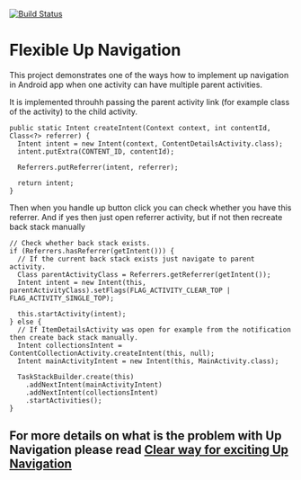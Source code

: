[![Build Status](https://travis-ci.org/amatkivskiy/complex-up-navigation.svg?branch=master)](https://travis-ci.org/amatkivskiy/complex-up-navigation)

# Flexible Up Navigation
This project demonstrates one of the ways how to implement up navigation in Android app when one activity can have multiple parent activities.

It is implemented throuhh passing the parent activity link (for example class of the activity) to the child activity.
```
public static Intent createIntent(Context context, int contentId, Class<?> referrer) {
  Intent intent = new Intent(context, ContentDetailsActivity.class);
  intent.putExtra(CONTENT_ID, contentId);

  Referrers.putReferrer(intent, referrer);

  return intent;
}
```

Then when you handle up button click you can check whether you have this referrer. And if yes then just open referrer activity, but if not then recreate back stack manually
```
// Check whether back stack exists.
if (Referrers.hasReferrer(getIntent())) {
  // If the current back stack exists just navigate to parent activity.
  Class parentActivityClass = Referrers.getReferrer(getIntent());
  Intent intent = new Intent(this, parentActivityClass).setFlags(FLAG_ACTIVITY_CLEAR_TOP | FLAG_ACTIVITY_SINGLE_TOP);

  this.startActivity(intent);
} else {
  // If ItemDetailsActivity was open for example from the notification then create back stack manually.
  Intent collectionsIntent = ContentCollectionActivity.createIntent(this, null);
  Intent mainActivityIntent = new Intent(this, MainActivity.class);

  TaskStackBuilder.create(this)
    .addNextIntent(mainActivityIntent)
    .addNextIntent(collectionsIntent)
    .startActivities();
}
```

## For more details on what is the problem with Up Navigation please read [Clear way for exciting Up Navigation](https://medium.com/@amatkivskiy/clear-way-for-exciting-up-navigation-a66153296ae0)


